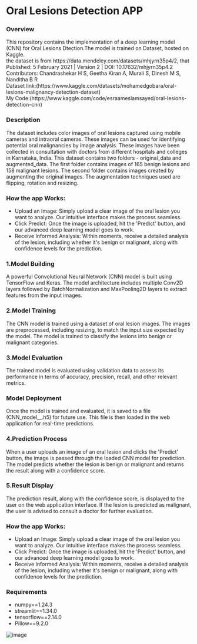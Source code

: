 <h1>Oral Lesions Detection APP</h1>

<h3>Overview</h3>
This repository contains the implementation of a deep learning model (CNN) for Oral Lesions Dtection.The model is trained on Dataset, hosted on Kaggle.
<br>
the dataset is from https://data.mendeley.com/datasets/mhjyrn35p4/2, that Published: 5 February 2021 | Version 2 | DOI: 10.17632/mhjyrn35p4.2 Contributors: Chandrashekar H S, Geetha Kiran A, Murali S, Dinesh M S, Nanditha B R
<br>
Dataset link:(https://www.kaggle.com/datasets/mohamedgobara/oral-lesions-malignancy-detection-dataset)<br>
My Code:(https://www.kaggle.com/code/esraameslamsayed/oral-lesions-detection-cnn)
<h3>Description</h3>

The dataset includes color images of oral lesions captured using mobile cameras and intraoral cameras. These images can be used for identifying potential oral malignancies by image analysis. These images have been collected in consultation with doctors from different hospitals and colleges in Karnataka, India. This dataset contains two folders - original_data and augmented_data. The first folder contains images of 165 benign lesions and 158 malignant lesions. The second folder contains images created by augmenting the original images. The augmentation techniques used are flipping, rotation and resizing. 

<h3>How the app Works:</h3>
<ul>
<li>Upload an Image: Simply upload a clear image of the oral lesion you want to analyze. Our intuitive interface makes the process seamless.</li>

<li>Click Predict: Once the image is uploaded, hit the 'Predict' button, and our advanced deep learning model goes to work.</li>

<li>Receive Informed Analysis: Within moments, receive a detailed analysis of the lesion, including whether it's benign or malignant, along with confidence levels for the prediction.</li>
</ul>

<h3>1.Model Building</h3>
A powerful Convolutional Neural Network (CNN) model is built using TensorFlow and Keras. The model architecture includes multiple Conv2D layers followed by BatchNormalization and MaxPooling2D layers to extract features from the input images.

<h3>2.Model Training</h3>
The CNN model is trained using a dataset of oral lesion images. The images are preprocessed, including resizing, to match the input size expected by the model. The model is trained to classify the lesions into benign or malignant categories.

<h3>3.Model Evaluation</h3> The trained model is evaluated using validation data to assess its performance in terms of accuracy, precision, recall, and other relevant metrics.
<h3>Model Deployment</h3>Once the model is trained and evaluated, it is saved to a file (CNN_model__.h5) for future use. This file is then loaded in the web application for real-time predictions.

<h3>4.Prediction Process</h3> When a user uploads an image of an oral lesion and clicks the 'Predict' button, the image is passed through the loaded CNN model for prediction. The model predicts whether the lesion is benign or malignant and returns the result along with a confidence score.

<h3>5.Result Display</h3> The prediction result, along with the confidence score, is displayed to the user on the web application interface. If the lesion is predicted as malignant, the user is advised to consult a doctor for further evaluation.


<h3>How the app Works:</h3>
<ul>
<li>Upload an Image: Simply upload a clear image of the oral lesion you want to analyze. Our intuitive interface makes the process seamless.</li>

<li>Click Predict: Once the image is uploaded, hit the 'Predict' button, and our advanced deep learning model goes to work.</li>

<li>Receive Informed Analysis: Within moments, receive a detailed analysis of the lesion, including whether it's benign or malignant, along with confidence levels for the prediction.</li>
</ul>

<h3>Requirements</h3>
<ul>
<li>numpy==1.24.3</li>
<li>streamlit==1.34.0</li>
<li>tensorflow==2.14.0</li>
<li>Pillow==9.2.0</li>
</ul>

![image](https://github.com/EsraaMeslam/Oral-Lesions-Detection-Streamlit-APP/assets/144518973/44fdcd48-9b2a-4851-a843-17d6dc0231ce)







